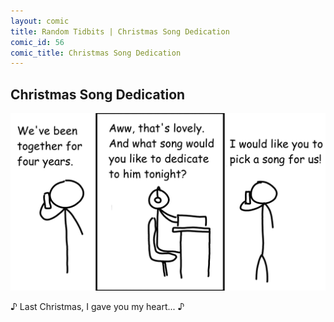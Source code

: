 ```yaml
---
layout: comic
title: Random Tidbits | Christmas Song Dedication
comic_id: 56
comic_title: Christmas Song Dedication
---
```


## Christmas Song Dedication

<img id="img56" src="/assets/images/56.png">

&#9834; Last Christmas, I gave you my heart... &#9834;
